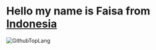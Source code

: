 <h1>Hello my name is Faisa from <a href="https://id.m.wikipedia.org/wiki/Indonesia">Indonesia</a></h1>

![GithubTopLang](https://github-readme-stats.vercel.app/api/top-langs/?username=justfaisa&layout=compact&theme=tokyonight)
